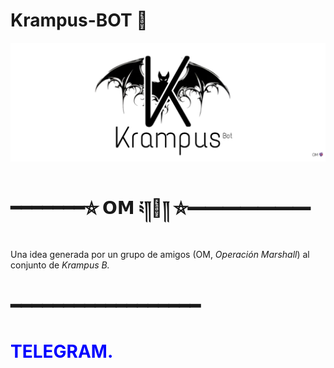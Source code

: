 # Krampus-BOT 👻
![KrampusBotKram](./assets/images/krampusbotprincipal.jpg)
# ━━━━━━━⛥ 𝗢𝗠 ༴༎👻༎ ⛦━━━━━━━
Una idea generada por un grupo de amigos (OM, *Operación Marshall*) al conjunto de *Krampus B.*
# ━━━━━━━━━━━━━━━━━━
# <span style="color:blue">TELEGRAM.</span>
